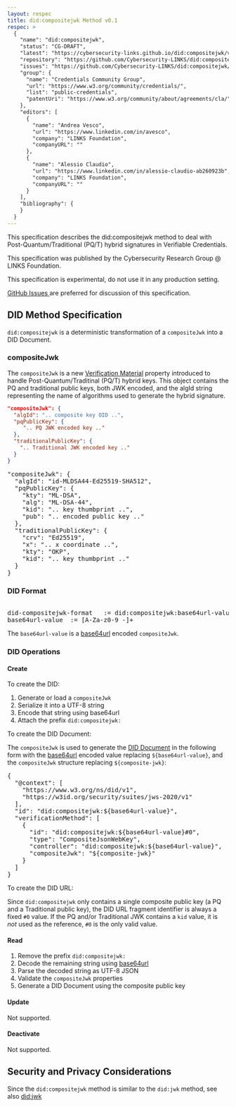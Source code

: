 ```yaml
---
layout: respec
title: did:compositejwk Method v0.1
respec: >
  {
    "name": "did:compositejwk",
    "status": "CG-DRAFT",
    "latest": "https://cybersecurity-links.github.io/did:compositejwk/v0.1/",
    "repository": "https://github.com/Cybersecurity-LINKS/did:compositejwk",
    "issues": "https://github.com/Cybersecurity-LINKS/did:compositejwk/issues",
    "group": {
      "name": "Credentials Community Group",
      "url": "https://www.w3.org/community/credentials/",
      "list": "public-credentials",
      "patentUri": "https://www.w3.org/community/about/agreements/cla/"
    },
    "editors": [
      {
        "name": "Andrea Vesco",
        "url": "https://www.linkedin.com/in/avesco",
        "company": "LINKS Foundation",
        "companyURL": ""
      },
      {
        "name": "Alessio Claudio",
        "url": "https://www.linkedin.com/in/alessio-claudio-ab260923b",
        "company": "LINKS Foundation",
        "companyURL": ""
      }
    ],
    "bibliography": {
    }
  }
---
```


[//]: # (add month/day values to references)

<section id="abstract">
  <p>
   This specification describes the did:compositejwk method to deal with Post-Quantum/Traditional (PQ/T) hybrid signatures in Verifiable Credentials.
  </p>
</section>

<section id="sotd">
  <p>
    This specification was published by the Cybersecurity Research Group @ LINKS Foundation. 
  </p>
  <p>  
    This specification is experimental, do not use it in any production setting. 
  </p>
  <p>  
    <a href="https://github.com/Cybersecurity-LINKS/did:compositejwk/issues"> GitHub Issues </a> are preferred for discussion of this specification.
  </p>
</section>

<style>
.red43 {
  color: red;
}
</style>

## DID Method Specification

`did:compositejwk` is a deterministic transformation of a `compositeJwk` into a DID Document.
### compositeJwk

The `compositeJwk` is a new <a href="https://www.w3.org/TR/did-core/#verification-material">Verification Material</a> property introduced to handle Post-Quantum/Traditinal (PQ/T) hybrid keys. This object contains the PQ and traditional public keys, both JWK encoded, and the algId string representing the name of algorithms used to generate the hybrid signature.

```json
"compositeJwk": {
  "algId": ".. composite key OID ..",
  "pqPublicKey": {
     ".. PQ JWK encoded key .."
  },
  "traditionalPublicKey": {
    ".. Traditional JWK encoded key .."
  }
}
```

<pre class="example nohighlight" title="A compositeJwk example">
"compositeJwk": {
  "algId": "id-MLDSA44-Ed25519-SHA512",
  "pqPublicKey": {
    "kty": "ML-DSA",
    "alg": "ML-DSA-44",
    "kid": ".. key thumbprint ..",
    "pub": ".. encoded public key .."
  },
  "traditionalPublicKey": {
    "crv": "Ed25519",
    "x": ".. x coordinate ..",
    "kty": "OKP",
    "kid": ".. key thumbprint .."
  }
}
</pre>


### DID Format

<pre class="example nohighlight" title="did format">

did-compositejwk-format   := did:compositejwk:base64url-value
base64url-value  := [A-Za-z0-9_-]+
</pre>

The `base64url-value` is a <a href="https://datatracker.ietf.org/doc/html/rfc4648#section-5">base64url</a> encoded `compositeJwk`.

### DID Operations

#### Create

To create the DID:

1. Generate or load a `compositeJwk`
1. Serialize it into a UTF-8 string
1. Encode that string using base64url
1. Attach the prefix `did:compositejwk:`

To create the DID Document:

The `compositeJwk` is used to generate the <a href="https://www.w3.org/TR/did-core/#dfn-did-documents">DID Document</a> in the following form with the
<a href="https://datatracker.ietf.org/doc/html/rfc4648#section-5">base64url</a> encoded value replacing `${base64url-value}`, and the `compositeJwk` structure replacing `${composite-jwk}`:

<pre class="example nohighlight" title="DID Document example">
{
  "@context": [
    "https://www.w3.org/ns/did/v1",
    "https://w3id.org/security/suites/jws-2020/v1"
  ],
  "id": "did:compositejwk:${base64url-value}",
  "verificationMethod": [
    {
      "id": "did:compositejwk:${base64url-value}#0",
      "type": "CompositeJsonWebKey",
      "controller": "did:compositejwk:${base64url-value}",
      "compositeJwk": "${composite-jwk}"
    }
  ]
}
</pre>

To create the DID URL:

Since `did:compositejwk` only contains a single composite public key (a PQ and a Traditional public key), the DID URL fragment identifier is always a fixed `#0` value. If the PQ and/or Traditional JWK contains a `kid` value, it is _not_ used as the reference, `#0` is the only valid value.

#### Read
1. Remove the prefix `did:compositejwk:`
2. Decode the remaining string using [base64url](https://datatracker.ietf.org/doc/html/rfc4648#section-5)
3. Parse the decoded string as UTF-8 JSON
4. Validate the `compositeJwk` properties
5. Generate a DID Document using the composite public key 

#### Update
Not supported.

#### Deactivate
Not supported.

## Security and Privacy Considerations

Since the `did:compositejwk` method is similar to the `did:jwk` method, see also [did:jwk](https://github.com/quartzjer/did-jwk/blob/main/spec.md#security-and-privacy-considerations)


<section id='conformance'>
  <!-- This section is filled automatically by ReSpec. -->
</section>